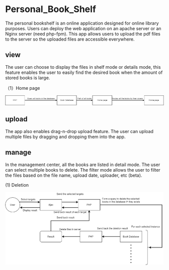 # Personal_Book_Shelf

The personal bookshelf is an online application designed for online library purposes. Users can deploy the web application on an apache server or an Nginx server (need php-fpm). This app allows users to upload the pdf files to the server so the uploaded files are accessible everywhere. 

## view
The user can choose to display the files in shelf mode or details mode, this feature enables the user to easily find the desired book when the amount of stored books is large. 

（1）Home page

![alt text](https://github.com/Yuliang795/Personal_Book_Shelf/blob/main/logistics_img/View.png)

## upload
The app also enables drag-n-drop upload feature. The user can upload multiple files by dragging and dropping them into the app. 

## manage
In the management center, all the books are listed in detail mode. The user can select multiple books to delete. The filter mode allows the user to filter the files based on the file name, upload date, uploader, etc (beta).

(1) Deletion

![alt text](https://github.com/Yuliang795/Personal_Book_Shelf/blob/main/logistics_img/Deletion.png)

